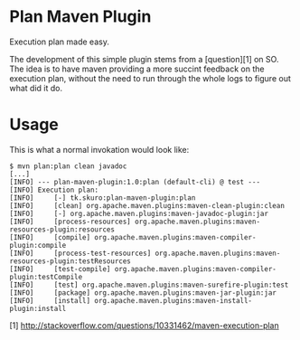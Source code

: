 Plan Maven Plugin
=================

Execution plan made easy.

The development of this simple plugin stems from a [question][1] on SO. The idea is to have maven providing a more
succint feedback on the execution plan, without the need to run through the whole logs to figure out what did it do.

Usage
=====

This is what a normal invokation would look like:

    $ mvn plan:plan clean javadoc
    [...]
    [INFO] --- plan-maven-plugin:1.0:plan (default-cli) @ test ---
    [INFO] Execution plan:
    [INFO]     [-] tk.skuro:plan-maven-plugin:plan
    [INFO]     [clean] org.apache.maven.plugins:maven-clean-plugin:clean
    [INFO]     [-] org.apache.maven.plugins:maven-javadoc-plugin:jar
    [INFO]     [process-resources] org.apache.maven.plugins:maven-resources-plugin:resources
    [INFO]     [compile] org.apache.maven.plugins:maven-compiler-plugin:compile
    [INFO]     [process-test-resources] org.apache.maven.plugins:maven-resources-plugin:testResources
    [INFO]     [test-compile] org.apache.maven.plugins:maven-compiler-plugin:testCompile
    [INFO]     [test] org.apache.maven.plugins:maven-surefire-plugin:test
    [INFO]     [package] org.apache.maven.plugins:maven-jar-plugin:jar
    [INFO]     [install] org.apache.maven.plugins:maven-install-plugin:install

[1] http://stackoverflow.com/questions/10331462/maven-execution-plan